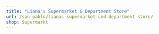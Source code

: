 ```yaml
---
title: "Liana's Supermarket & Department Store"
url: /san-pablo/lianas-supermarket-und-department-store/
shop: Supermarkt
---
```


